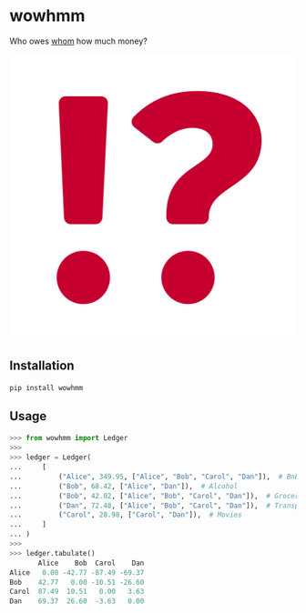 # wowhmm

Who owes [whom](https://en.wiktionary.org/wiki/whom#Usage_notes) how much money?

![wowhmm](https://github.com/yoonthegoon/wowhmm/blob/main/media/wowhmm.png?raw=true)

## Installation

<!-- TODO: Set this up with PyPI. -->

```bash
pip install wowhmm
```

## Usage

```python
>>> from wowhmm import Ledger
>>>
>>> ledger = Ledger(
...     [
...         ("Alice", 349.95, ["Alice", "Bob", "Carol", "Dan"]),  # BnB
...         ("Bob", 68.42, ["Alice", "Dan"]),  # Alcohol
...         ("Bob", 42.02, ["Alice", "Bob", "Carol", "Dan"]),  # Groceries
...         ("Dan", 72.48, ["Alice", "Bob", "Carol", "Dan"]),  # Transportation
...         ("Carol", 28.98, ["Carol", "Dan"]),  # Movies
...     ]
... )
>>>
>>> ledger.tabulate()
       Alice    Bob  Carol    Dan
Alice   0.00 -42.77 -87.49 -69.37
Bob    42.77   0.00 -10.51 -26.60
Carol  87.49  10.51   0.00   3.63
Dan    69.37  26.60  -3.63   0.00
```
